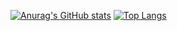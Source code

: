 [![Anurag's GitHub stats](https://github-readme-stats.vercel.app/api?username=soheill2001&theme=gotham&hide=prs&count_private=true&include_all_commits=true&show_icons=true)](https://github.com/anuraghazra/github-readme-stats)
[![Top Langs](https://github-readme-stats.vercel.app/api/top-langs/?username=soheill2001&layout=compact&langs_count=15&theme=gotham&exclude_repo=DigitalControl-S2G5P1,DigitalControl-S2G5P4,DigitalControl-S2G5P3,DigitalControl-S2G5P2)](https://github.com/anuraghazra/github-readme-stats)
